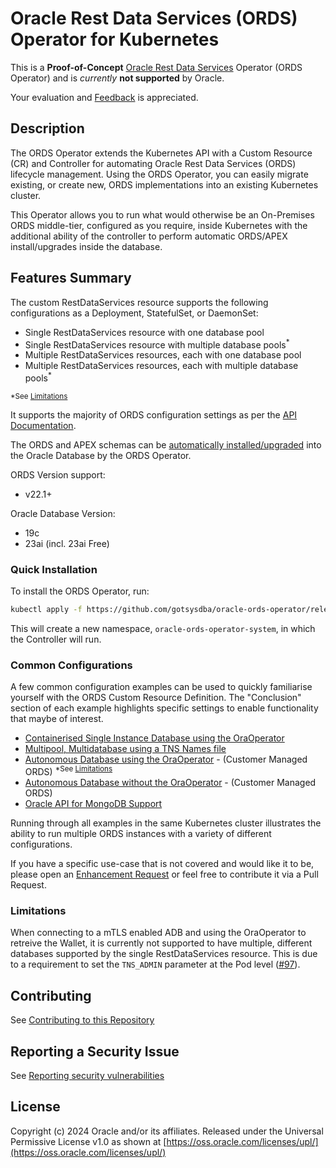 # Oracle Rest Data Services (ORDS) Operator for Kubernetes

This is a **Proof-of-Concept** [Oracle Rest Data Services](https://www.oracle.com/uk/database/technologies/appdev/rest.html) Operator (ORDS Operator) and is *currently* **not supported** by Oracle.

Your evaluation and [Feedback](../../issues/new?labels=feedback&title=New+Feedback) is appreciated.

## Description

The ORDS Operator extends the Kubernetes API with a Custom Resource (CR) and Controller for automating Oracle Rest Data
Services (ORDS) lifecycle management.  Using the ORDS Operator, you can easily migrate existing, or create new, ORDS implementations
into an existing Kubernetes cluster.  

This Operator allows you to run what would otherwise be an On-Premises ORDS middle-tier, configured as you require, inside Kubernetes with the additional ability of the controller to perform automatic ORDS/APEX install/upgrades inside the database.

## Features Summary

The custom RestDataServices resource supports the following configurations as a Deployment, StatefulSet, or DaemonSet:

* Single RestDataServices resource with one database pool
* Single RestDataServices resource with multiple database pools<sup>*</sup>
* Multiple RestDataServices resources, each with one database pool
* Multiple RestDataServices resources, each with multiple database pools<sup>*</sup>

<sup>*See [Limitations](#limitations)</sup>

It supports the majority of ORDS configuration settings as per the [API Documentation](docs/api.md).

The ORDS and APEX schemas can be [automatically installed/upgraded](docs/autoupgrade.md) into the Oracle Database by the ORDS Operator.

ORDS Version support: 
* v22.1+

Oracle Database Version: 
* 19c
* 23ai (incl. 23ai Free)


### Quick Installation

To install the ORDS Operator, run:

```bash
kubectl apply -f https://github.com/gotsysdba/oracle-ords-operator/releases/latest/download/oracle-ords-operator.yaml
```

This will create a new namespace, `oracle-ords-operator-system`, in which the Controller will run.

### Common Configurations

A few common configuration examples can be used to quickly familiarise yourself with the ORDS Custom Resource Definition.
The "Conclusion" section of each example highlights specific settings to enable functionality that maybe of interest.

* [Containerised Single Instance Database using the OraOperator](docs/examples/sidb_container.md)
* [Multipool, Multidatabase using a TNS Names file](docs/examples/multi_pool.md)
* [Autonomous Database using the OraOperator](docs/examples/adb_oraoper.md) - (Customer Managed ORDS) <sup>*See [Limitations](#limitations)</sup>
* [Autonomous Database without the OraOperator](docs/examples/adb.md) - (Customer Managed ORDS)
* [Oracle API for MongoDB Support](docs/examples/mongo_api.md)

Running through all examples in the same Kubernetes cluster illustrates the ability to run multiple ORDS instances with a variety of different configurations.

If you have a specific use-case that is not covered and would like it to be, please open an [Enhancement Request](../../issues/new?labels=enhancement) or feel free to contribute it via a Pull Request.

### Limitations

When connecting to a mTLS enabled ADB and using the OraOperator to retreive the Wallet, it is currently not supported to have multiple, different databases supported by the single RestDataServices resource.  This is due to a requirement to set the `TNS_ADMIN` parameter at the Pod level ([#97](https://github.com/oracle/oracle-database-operator/issues/97)).

## Contributing
See [Contributing to this Repository](./CONTRIBUTING.md)

## Reporting a Security Issue

See [Reporting security vulnerabilities](./SECURITY.md)

## License

Copyright (c) 2024 Oracle and/or its affiliates.
Released under the Universal Permissive License v1.0 as shown at [https://oss.oracle.com/licenses/upl/](https://oss.oracle.com/licenses/upl/)
